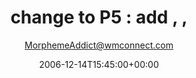 ---
title: 'change to P5 : add , , '
posts: 5
hash: 't607'
author: 'MorphemeAddict@wmconnect.com'
date: 2006-12-14T15:45:00+00:00
sources:
  - http://forums.tokipona.org/viewtopic.php%3Ft=607.html
---